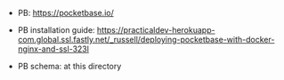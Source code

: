 * PB: https://pocketbase.io/

* PB installation guide: https://practicaldev-herokuapp-com.global.ssl.fastly.net/_russell/deploying-pocketbase-with-docker-nginx-and-ssl-323l

* PB schema: at this directory